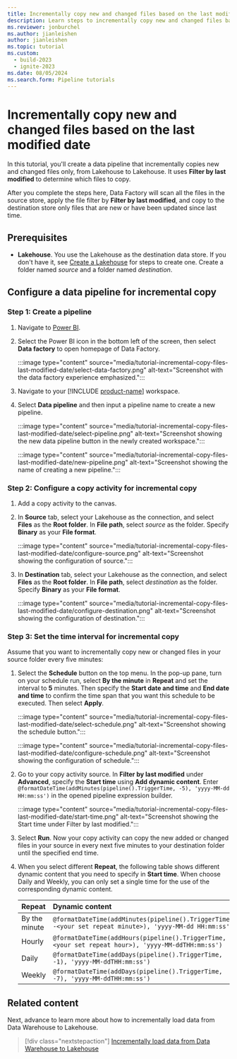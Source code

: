 ```yaml
---
title: Incrementally copy new and changed files based on the last modified date
description: Learn steps to incrementally copy new and changed files based on the last modified date.
ms.reviewer: jonburchel
ms.author: jianleishen
author: jianleishen
ms.topic: tutorial
ms.custom:
  - build-2023
  - ignite-2023
ms.date: 08/05/2024
ms.search.form: Pipeline tutorials
---
```


# Incrementally copy new and changed files based on the last modified date

In this tutorial, you'll create a data pipeline that incrementally copies new and changed files only, from Lakehouse to Lakehouse. It uses **Filter by last modified** to determine which files to copy.

After you complete the steps here, Data Factory will scan all the files in the source store, apply the file filter by **Filter by last modified**, and copy to the destination store only files that are new or have been updated since last time.

## Prerequisites

- **Lakehouse**. You use the Lakehouse as the destination data store. If you don't have it, see [Create a Lakehouse](../data-engineering/create-lakehouse.md) for steps to create one. Create a folder named *source* and a folder named *destination*.

## Configure a data pipeline for incremental copy

### Step 1: Create a pipeline

1. Navigate to [Power BI](https://app.powerbi.com/).
1. Select the Power BI icon in the bottom left of the screen, then select **Data factory** to open homepage of Data Factory.

   :::image type="content" source="media/tutorial-incremental-copy-files-last-modified-date/select-data-factory.png" alt-text="Screenshot with the data factory experience emphasized.":::

1. Navigate to your [!INCLUDE [product-name](../includes/product-name.md)] workspace.

1. Select **Data pipeline** and then input a pipeline name to create a new pipeline.

   :::image type="content" source="media/tutorial-incremental-copy-files-last-modified-date/select-pipeline.png" alt-text="Screenshot showing the new data pipeline button in the newly created workspace.":::

   :::image type="content" source="media/tutorial-incremental-copy-files-last-modified-date/new-pipeline.png" alt-text="Screenshot showing the name of creating a new pipeline.":::

### Step 2: Configure a copy activity for incremental copy

1. Add a copy activity to the canvas.

1. In **Source** tab, select your Lakehouse as the connection, and select **Files** as the **Root folder**. In **File path**, select *source* as the folder. Specify **Binary** as your **File format**.

   :::image type="content" source="media/tutorial-incremental-copy-files-last-modified-date/configure-source.png" alt-text="Screenshot showing the configuration of source.":::

1. In **Destination** tab, select your Lakehouse as the connection, and select **Files** as the **Root folder**. In **File path**, select *destination* as the folder. Specify **Binary** as your **File format**.

   :::image type="content" source="media/tutorial-incremental-copy-files-last-modified-date/configure-destination.png" alt-text="Screenshot showing the configuration of destination.":::

### Step 3: Set the time interval for incremental copy

Assume that you want to incrementally copy new or changed files in your source folder every five minutes:

1. Select the **Schedule** button on the top menu. In the pop-up pane, turn on your schedule run, select **By the minute** in **Repeat** and set the interval to **5** minutes. Then specify the **Start date and time** and **End date and time** to confirm the time span that you want this schedule to be executed. Then select **Apply**.

   :::image type="content" source="media/tutorial-incremental-copy-files-last-modified-date/select-schedule.png" alt-text="Screenshot showing the schedule button.":::

   :::image type="content" source="media/tutorial-incremental-copy-files-last-modified-date/configure-schedule.png" alt-text="Screenshot showing the configuration of schedule.":::

1. Go to your copy activity source. In **Filter by last modified** under **Advanced**, specify the **Start time** using **Add dynamic content**. Enter `@formatDateTime(addMinutes(pipeline().TriggerTime, -5), 'yyyy-MM-dd HH:mm:ss')` in the opened pipeline expression builder.

   :::image type="content" source="media/tutorial-incremental-copy-files-last-modified-date/start-time.png" alt-text="Screenshot showing the Start time under Filter by last modified.":::

1. Select **Run**. Now your copy activity can copy the new added or changed files in your source in every next five minutes to your destination folder until the specified end time.

1. When you select different **Repeat**, the following table shows different dynamic content that you need to specify in **Start time**. When choose Daily and Weekly, you can only set a single time for the use of the corresponding dynamic content.

    | Repeat | Dynamic content |
    |:---|:---|
    | By the minute | `@formatDateTime(addMinutes(pipeline().TriggerTime, -<your set repeat minute>), 'yyyy-MM-dd HH:mm:ss')`  |
    | Hourly | `@formatDateTime(addHours(pipeline().TriggerTime, -<your set repeat hour>), 'yyyy-MM-ddTHH:mm:ss')` |
    | Daily  | `@formatDateTime(addDays(pipeline().TriggerTime, -1), 'yyyy-MM-ddTHH:mm:ss')`  |
    | Weekly | `@formatDateTime(addDays(pipeline().TriggerTime, -7), 'yyyy-MM-ddTHH:mm:ss')`  |


## Related content
Next, advance to learn more about how to incrementally load data from Data Warehouse to Lakehouse.

> [!div class="nextstepaction"]
> [Incrementally load data from Data Warehouse to Lakehouse](tutorial-incremental-copy-data-warehouse-lakehouse.md)